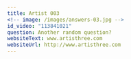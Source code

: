 ```yaml
---
title: Artist 003
<!-- image: /images/answers-03.jpg -->
id_video: "113841021"
question: Another random question?
websiteText: www.artisthree.com
websiteUrl: http://www.artisthree.com
---
```

